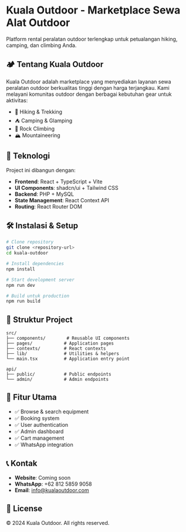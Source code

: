 # Kuala Outdoor - Marketplace Sewa Alat Outdoor

Platform rental peralatan outdoor terlengkap untuk petualangan hiking, camping, dan climbing Anda.

## 🏕️ Tentang Kuala Outdoor

Kuala Outdoor adalah marketplace yang menyediakan layanan sewa peralatan outdoor berkualitas tinggi dengan harga terjangkau. Kami melayani komunitas outdoor dengan berbagai kebutuhan gear untuk aktivitas:

- 🎒 Hiking & Trekking
- ⛺ Camping & Glamping  
- 🧗 Rock Climbing
- 🏔️ Mountaineering

## 🚀 Teknologi

Project ini dibangun dengan:

- **Frontend**: React + TypeScript + Vite
- **UI Components**: shadcn/ui + Tailwind CSS
- **Backend**: PHP + MySQL
- **State Management**: React Context API
- **Routing**: React Router DOM

## 🛠️ Instalasi & Setup

```bash
# Clone repository
git clone <repository-url>
cd kuala-outdoor

# Install dependencies
npm install

# Start development server
npm run dev

# Build untuk production
npm run build
```

## 📁 Struktur Project

```
src/
├── components/        # Reusable UI components
├── pages/            # Application pages
├── contexts/         # React contexts
├── lib/              # Utilities & helpers
└── main.tsx          # Application entry point

api/
├── public/           # Public endpoints
└── admin/            # Admin endpoints
```

## 🔧 Fitur Utama

- ✅ Browse & search equipment
- ✅ Booking system
- ✅ User authentication
- ✅ Admin dashboard
- ✅ Cart management
- ✅ WhatsApp integration

## 📞 Kontak

- **Website**: Coming soon
- **WhatsApp**: +62 812 5859 9058
- **Email**: info@kualaoutdoor.com

## 📄 License

© 2024 Kuala Outdoor. All rights reserved.